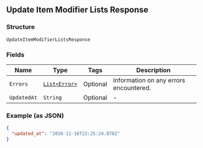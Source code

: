 ## Update Item Modifier Lists Response

### Structure

`UpdateItemModifierListsResponse`

### Fields

| Name | Type | Tags | Description |
|  --- | --- | --- | --- |
| `Errors` | [`List<Error>`](/doc/models/error.md) | Optional | Information on any errors encountered. |
| `UpdatedAt` | `String` | Optional | - |

### Example (as JSON)

```json
{
  "updated_at": "2016-11-16T22:25:24.878Z"
}
```

